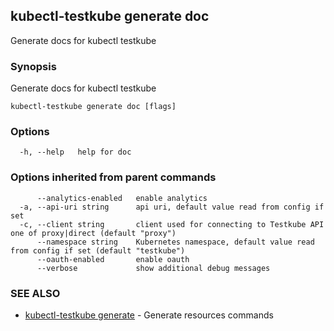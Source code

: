 ## kubectl-testkube generate doc

Generate docs for kubectl testkube

### Synopsis

Generate docs for kubectl testkube

```
kubectl-testkube generate doc [flags]
```

### Options

```
  -h, --help   help for doc
```

### Options inherited from parent commands

```
      --analytics-enabled   enable analytics
  -a, --api-uri string      api uri, default value read from config if set
  -c, --client string       client used for connecting to Testkube API one of proxy|direct (default "proxy")
      --namespace string    Kubernetes namespace, default value read from config if set (default "testkube")
      --oauth-enabled       enable oauth
      --verbose             show additional debug messages
```

### SEE ALSO

* [kubectl-testkube generate](kubectl-testkube_generate.md)	 - Generate resources commands


